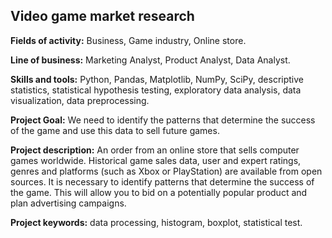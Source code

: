 ## Video game market research

**Fields of activity:** Business, Game industry, Online store.

**Line of business:** Marketing Analyst, Product Analyst, Data Analyst.

**Skills and tools:** Python, Pandas, Matplotlib, NumPy, SciPy, descriptive statistics, statistical hypothesis testing, exploratory data analysis, data visualization, data preprocessing.

**Project Goal:** We need to identify the patterns that determine the success of the game and use this data to sell future games.

**Project description:** An order from an online store that sells computer games worldwide. Historical game sales data, user and expert ratings, genres and platforms (such as Xbox or PlayStation) are available from open sources. It is necessary to identify patterns that determine the success of the game. This will allow you to bid on a potentially popular product and plan advertising campaigns.

**Project keywords:** data processing, histogram, boxplot, statistical test.